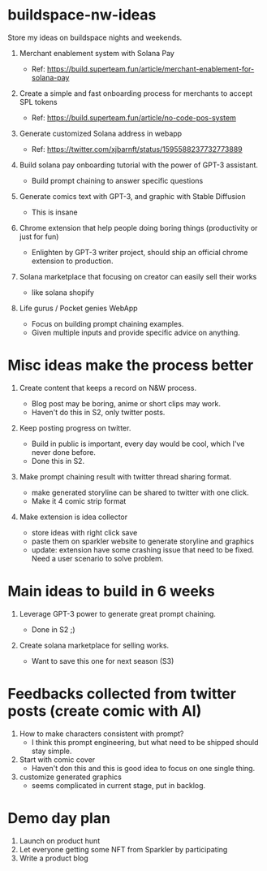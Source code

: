 # buildspace-nw-ideas
Store my ideas on buildspace nights and weekends.

1. Merchant enablement system with Solana Pay
   - Ref: https://build.superteam.fun/article/merchant-enablement-for-solana-pay

2. Create a simple and fast onboarding process for merchants to accept SPL tokens
   - Ref: https://build.superteam.fun/article/no-code-pos-system

3. Generate customized Solana address in webapp
   - Ref: https://twitter.com/xjbarnft/status/1595588237732773889

4. Build solana pay onboarding tutorial with the power of GPT-3 assistant. 
   - Build prompt chaining to answer specific questions

5. Generate comics text with GPT-3, and graphic with Stable Diffusion
   - This is insane

6. Chrome extension that help people doing boring things (productivity or just for fun)
   - Enlighten by GPT-3 writer project, should ship an official chrome extension to production.

7. Solana marketplace that focusing on creator can easily sell their works
   - like solana shopify
   
8. Life gurus / Pocket genies WebApp
   - Focus on building prompt chaining examples.
   - Given multiple inputs and provide specific advice on anything.

# Misc ideas make the process better

1. Create content that keeps a record on N&W process.
   - Blog post may be boring, anime or short clips may work.
   - Haven't do this in S2, only twitter posts.

2. Keep posting progress on twitter.
   - Build in public is important, every day would be cool, which I've never done before.
   - Done this in S2.
   
3. Make prompt chaining result with twitter thread sharing format.
   - make generated storyline can be shared to twitter with one click.
   - Make it 4 comic strip format

4. Make extension is idea collector
   - store ideas with right click save
   - paste them on sparkler website to generate storyline and graphics
   - update: extension have some crashing issue that need to be fixed. Need a user scenario to solve problem.

# Main ideas to build in 6 weeks

1. Leverage GPT-3 power to generate great prompt chaining.
   - Done in S2 ;)

2. Create solana marketplace for selling works.
   - Want to save this one for next season (S3)

# Feedbacks collected from twitter posts (create comic with AI)

1. How to make characters consistent with prompt? 
   - I think this prompt engineering, but what need to be shipped should stay simple.
2. Start with comic cover
   - Haven't don this and this is good idea to focus on one single thing.
3. customize generated graphics
   - seems complicated in current stage, put in backlog.


# Demo day plan

1. Launch on product hunt
2. Let everyone getting some NFT from Sparkler by participating
3. Write a product blog
